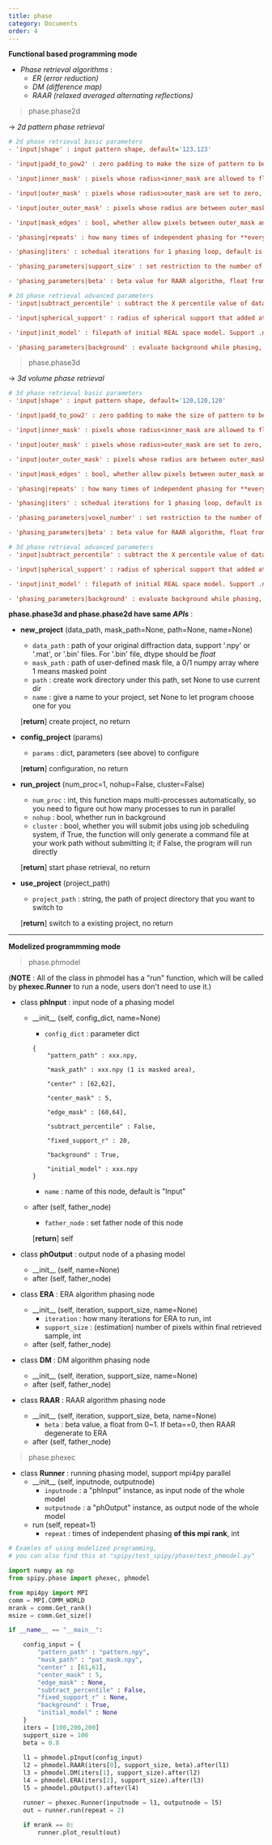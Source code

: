 ```yaml
---
title: phase
category: Documents
order: 4
---
```


**Functional based programming mode**

* _Phase retrieval algorithms_ :
    * _ER (error reduction)_
    * _DM (difference map)_
    * _RAAR (relaxed averaged alternating reflections)_

> phase.phase2d

-> _2d pattern phase retrieval_

```ini
# 2d phase retrieval basic parameters
- 'input|shape' : input pattern shape, default='123,123'

- 'input|padd_to_pow2' : zero padding to make the size of pattern to be a 2^n number, default=True

- 'input|inner_mask' : pixels whose radius<inner_mask are allowed to float while phasing, default=5

- 'input|outer_mask' : pixels whose radius>outer_mask are set to zero, default=64

- 'input|outer_outer_mask' : pixels whose radius are between outer_mask and outer_outer_mask are allowed to float, default=None

- 'input|mask_edges' : bool, whether allow pixels between outer_mask and outer_outer_mask to float, default=True

- 'phasing|repeats' : how many times of independent phasing for **every process**, default=40

- 'phasing|iters' : schedual iterations for 1 phasing loop, default is '100RAAR 200DM 200ERA' which means '100 times RAAR algorithm -> 200 times DM algorithm -> 200 times ER algorithm'

- 'phasing_parameters|support_size' : set restriction to the number of pixels inside final support of shrinkwrap process, default=200

- 'phasing_parameters|beta' : beta value for RAAR algorithm, float from 0 to 1, default=0.8

# 2d phase retrieval advanced parameters
- 'input|subtract_percentile' : subtract the X percentile value of data for all pixels, float value from 0 to 100, default=None

- 'input|spherical_support' : radius of spherical support that added at the initiation, default=None

- 'input|init_model' : filepath of initial REAL space model. Support .npy, .bin and .mat file formats. The size of init model should agree with 'input|shape' after 'input|padd_2_pow', default=None

- 'phasing_parameters|background' : evaluate background while phasing, default=True
```

> phase.phase3d

-> _3d volume phase retrieval_

```ini
# 3d phase retrieval basic parameters
- 'input|shape' : input pattern shape, default='120,120,120'

- 'input|padd_to_pow2' : zero padding to make the size of pattern to be a 2^n number, default=True

- 'input|inner_mask' : pixels whose radius<inner_mask are allowed to float while phasing, default=3

- 'input|outer_mask' : pixels whose radius>outer_mask are set to zero, default=64

- 'input|outer_outer_mask' : pixels whose radius are between outer_mask and outer_outer_mask are allowed to float, default=None

- 'input|mask_edges' : bool, whether allow pixels between outer_mask and outer_outer_mask to float, default=False

- 'phasing|repeats' : how many times of independent phasing for **every process**, default=40

- 'phasing|iters' : schedual iterations for 1 phasing loop, default is '100RAAR 200DM 200ERA' which means '100 times RAAR algorithm -> 200 times DM algorithm -> 200 times ER algorithm'

- 'phasing_parameters|voxel_number' : set restriction to the number of pixels inside final support of shrinkwrap process, default=2000

- 'phasing_parameters|beta' : beta value for RAAR algorithm, float from 0 to 1, default=0.8

# 3d phase retrieval advanced parameters
- 'input|subtract_percentile' : subtract the X percentile value of data for all pixels, float value from 0 to 100, default=None

- 'input|spherical_support' : radius of spherical support that added at the initiation, default=None

- 'input|init_model' : filepath of initial REAL space model. Support .npy, .bin and .mat file formats. The size of init model should agree with 'input|shape' after 'input|padd_2_pow', default=None

- 'phasing_parameters|background' : evaluate background while phasing, default=True
```

**phase.phase3d and phase.phase2d have same *APIs*** : 

- **new_project** (data_path, mask_path=None, path=None, name=None)
    - `data_path` : path of your original diffraction data, support '.npy' or '.mat', or '.bin' files. For '.bin' file, dtype should be *float*
    - `mask_path` : path of user-defined mask file, a 0/1 numpy array where 1 means masked point
    - `path` : create work directory under this path, set None to use current dir
    - `name` : give a name to your project, set None to let program choose one for you

    [__return__] create project, no return

- **config_project** (params)
    - `params` : dict, parameters (see above) to configure

    [__return__] configuration, no return

- **run_project** (num_proc=1, nohup=False, cluster=False)
    - `num_proc` : int, this function maps multi-processes automatically, so you need to figure out how many processes to run in parallel
    - `nohup` : bool, whether run in background
    - `cluster` : bool, whether you will submit jobs using job scheduling system, if True, the function will only generate a command file at your work path without submitting it; if False, the program will run directly

    [__return__] start phase retrieval, no return

- **use_project** (project_path)
    - `project_path` : string, the path of project directory that you want to switch to

    [__return__] switch to a existing project, no return

---
**Modelized programmming mode**

> phase.phmodel

(**NOTE** : All of the class in phmodel has a "run" function, which will be called by **phexec.Runner** to run a node, users don't need to use it.)

- class **phInput** : input node of a phasing model
    - \_\_init\_\_ (self, config\_dict, name=None)
        - `config_dict` : parameter dict

        ```
        { 
            "pattern_path" : xxx.npy,
            
            "mask_path" : xxx.npy (1 is masked area),
            
            "center" : [62,62],
            
            "center_mask" : 5,
            
            "edge_mask" : [60,64],
            
            "subtract_percentile" : False,
            
            "fixed_support_r" : 20,
            
            "background" : True,
            
            "initial_model" : xxx.npy
        }
        ```
        
        - `name` : name of this node, default is "Input"
    - after (self, father_node)
        - `father_node` : set father node of this node
        
        [__return__] self

- class **phOutput** : output node of a phasing model
    - \_\_init\_\_ (self, name=None)
    - after (self, father_node)

- class **ERA** : ERA algorithm phasing node
    - \_\_init\_\_ (self, iteration, support_size, name=None)
        - `iteration` : how many iterations for ERA to run, int
        - `support_size` : (estimation) number of pixels within final retrieved sample, int
    - after (self, father_node)

- class **DM** : DM algorithm phasing node
    - \_\_init\_\_ (self, iteration, support_size, name=None)
    - after (self, father_node)

- class **RAAR** : RAAR algorithm phasing node
    - \_\_init\_\_ (self, iteration, support_size, beta, name=None)
        - `beta` : beta value, a float from 0~1. If beta==0, then RAAR degenerate to ERA
    - after (self, father_node)

> phase.phexec

- class **Runner** : running phasing model, support mpi4py parallel
    - \_\_init\_\_ (self, inputnode, outputnode)
        - `inputnode` : a "phInput" instance, as input node of the whole model
        - `outputnode` : a "phOutput" instance, as output node of the whole model
    - run (self, repeat=1)
        - `repeat` : times of independent phasing **of this mpi rank**, int

```python
# Examles of using modelized programming,
# you can also find this at "spipy/test_spipy/phase/test_phmodel.py"

import numpy as np
from spipy.phase import phexec, phmodel

from mpi4py import MPI
comm = MPI.COMM_WORLD
mrank = comm.Get_rank()
msize = comm.Get_size()

if __name__ == "__main__":

    config_input = {
        "pattern_path" : "pattern.npy",
        "mask_path" : "pat_mask.npy",
        "center" : [61,61],
        "center_mask" : 5,
        "edge_mask" : None,
        "subtract_percentile" : False,
        "fixed_support_r" : None,
        "background" : True,
        "initial_model" : None
    }
    iters = [100,200,200]
    support_size = 100
    beta = 0.8
    
    l1 = phmodel.pInput(config_input)
    l2 = phmodel.RAAR(iters[0], support_size, beta).after(l1)
    l3 = phmodel.DM(iters[1], support_size).after(l2)
    l4 = phmodel.ERA(iters[2], support_size).after(l3)
    l5 = phmodel.pOutput().after(l4)

    runner = phexec.Runner(inputnode = l1, outputnode = l5)
    out = runner.run(repeat = 2)
    
    if mrank == 0:
        runner.plot_result(out)
```
